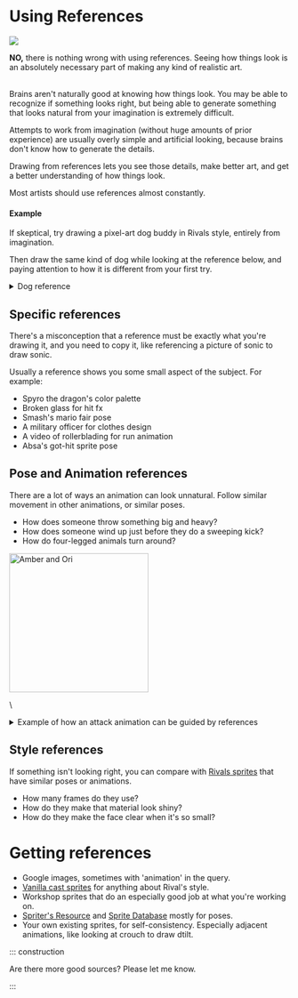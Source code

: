 # Using References

![](https://i.gyazo.com/636fa88383bbee93a83be3c998a954d0.png)

**NO,** there is nothing wrong with using references. Seeing how things look is an absolutely necessary part of making
any kind of realistic art.

\
Brains aren't naturally good at knowing how things look. You may be able to recognize if something looks right, but
being able to generate something that looks natural from your imagination is extremely difficult.

Attempts to work from imagination (without huge amounts of prior experience) are usually overly simple and artificial
looking, because brains don't know how to generate the details.

Drawing from references lets you see those details, make better art, and get a better understanding of how things look.

Most artists should use references almost constantly.

#### Example

If skeptical, try drawing a pixel-art dog buddy in Rivals style, entirely from imagination.

Then draw the same kind of dog while looking at the reference below, and paying attention to how it is different from
your first try.

<details>
<summary>Dog reference</summary>

<img src="https://pbs.twimg.com/media/DxPFbdKUcAA4fPe.png" width="500" alt="Rivals Dog">

</details>

## Specific references

There's a misconception that a reference must be exactly what you're drawing it, and you need to copy it, like
referencing a picture of sonic to draw sonic.

Usually a reference shows you some small aspect of the subject. For example:

- Spyro the dragon's color palette
- Broken glass for hit fx
- Smash's mario fair pose
- A military officer for clothes design
- A video of rollerblading for run animation
- Absa's got-hit sprite pose

## Pose and Animation references

There are a lot of ways an animation can look unnatural. Follow similar movement in other animations, or similar poses.

- How does someone throw something big and heavy?
- How does someone wind up just before they do a sweeping kick?
- How do four-legged animals turn around?

<img src="https://cdn.discordapp.com/attachments/630864417671741499/674667946492297216/unknown.png" height=250 alt="Amber and Ori">

\
<details>
<summary>Example of how an attack animation can be guided by references</summary>

Say you have a quadruped wildcat character who's going to pounce and swipe with both claws.

Google imaging that movement doesn't turn up much, but there are good examples of lions running and jumping.

<img src="https://i.pinimg.com/originals/30/ff/ca/30ffca60b5008006ab43e7d171fc9b13.gif" width=400 alt="lion running">


That can help with the pounce movement, but finding references for the clawing looks harder. Searching eventually finds
Ms. Fortune sprites in similar poses.

<img src="https://static.wikia.nocookie.net/skullgirls/images/3/35/Nyaaawn.png" alt="ms fortune yawn">
<img src="https://static.wikia.nocookie.net/skullgirls/images/2/24/Jumping_LP.png" alt="ms fortune jumping lp">

They're not from the same attack (and one is actually a yawn), but they both fit and look catty.

These sources can be combined to make some evocative keyframes for the animation.

</details>

## Style references

If something isn't looking right, you can compare
with [Rivals sprites](https://drive.google.com/drive/folders/18qVCZ9uKaAMQcDLDYdkrbeBP9HAibHlu?usp=sharing) that have
similar poses or animations.

- How many frames do they use?
- How do they make that material look shiny?
- How do they make the face clear when it's so small?

# Getting references

- Google images, sometimes with 'animation' in the query.
- [Vanilla cast sprites](https://drive.google.com/drive/folders/18qVCZ9uKaAMQcDLDYdkrbeBP9HAibHlu?usp=sharing) for
  anything about Rival's style.
- Workshop sprites that do an especially good job at what you're working on.
- [Spriter's Resource](https://www.spriters-resource.com/) and [Sprite Database](https://spritedatabase.net/) mostly for
  poses.
- Your own existing sprites, for self-consistency. Especially adjacent animations, like looking at crouch to draw dtilt.

::: construction

Are there more good sources? Please let me know.

:::
